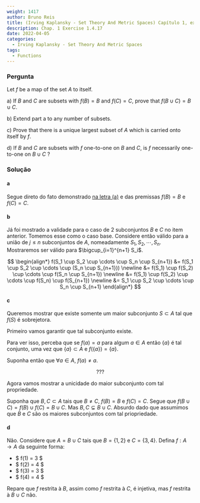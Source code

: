 ```yaml
---
weight: 1417
author: Bruno Reis
title: (Irving Kaplansky - Set Theory And Metric Spaces) Capítulo 1, exercício 1.4.17
description: Chap. 1 Exercise 1.4.17
date: 2022-04-05
categories:
  - Irving Kaplansky - Set Theory And Metric Spaces
tags:
  - Functions
---
```

### Pergunta
Let $f$ be a map of the set $A$ to itself.

a) If $B$ and $C$ are subsets with $f(B) = B$ and $f(C) = C$, prove that $f(B \cup C) = B \cup C$.

b) Extend part a to any number of subsets.

c) Prove that there is a unique largest subset of $A$ which is carried onto itself by $f$.

d) If $B$ and $C$ are subsets with $f$ one-to-one on $B$ and $C$, is $f$ necessarily one-to-one on $B \cup C$ ?

### Solução

#### a
Segue direto do fato demonstrado [na letra (a)](../exercise-1.4.10) e das premissas $f(B) = B$ e $f(C) = C$.

#### b
Já foi mostrado a validade para o caso de $2$ subconjuntos $B$ e $C$ no item anterior. Tomemos esse como o caso base. Considere então válido para a união de $j \leq n$ subconjuntos de $A$, nomeadamente $S_1, S_2, \cdots, S_n$. Mostraremos ser válido para $\bigcup_{i=1}^{n+1} S_i$.

$$
\begin{align*}
  f(S_1 \cup S_2 \cup \cdots \cup S_n \cup S_{n+1})
  &= f(S_1 \cup S_2 \cup \cdots \cup (S_n \cup S_{n+1})) \newline
  &= f(S_1) \cup f(S_2) \cup \cdots \cup f(S_n \cup S_{n+1}) \newline
  &= f(S_1) \cup f(S_2) \cup \cdots \cup f(S_n) \cup f(S_{n+1}) \newline
  &= S_1 \cup S_2 \cup \cdots \cup S_n \cup S_{n+1}
\end{align*}
$$

#### c
Queremos mostrar que existe somente um maior subconjunto $S \subset A$ tal que $f(S)$ é sobrejetora.
  
Primeiro vamos garantir que tal subconjunto existe. 

Para ver isso, perceba que se $f(a) = a$ para algum $a \in A$ então $\lbrace a \rbrace$ é tal conjunto, uma vez que $\lbrace a \rbrace \subset A$ e $f(\lbrace a \rbrace) = \lbrace a \rbrace$.

Suponha então que $\forall a \in A$, $f(a) \neq a$.

$$
???
$$

Agora vamos mostrar a unicidade do maior subconjunto com tal propriedade.

Suponha que $B,C \subset A$ tais que $B \neq C$, $f(B) = B$ e $f(C) = C$. Segue que $f(B \cup C) = f(B) \cup f(C) = B \cup C$. Mas $B,C \subsetneq B \cup C$. Absurdo dado que assumimos que $B$ e $C$ são os maiores subconjuntos com tal priopriedade.

#### d
Não. Considere que $A = B \cup C$ tais que $B = \lbrace 1,2 \rbrace$ e $C = \lbrace 3,4 \rbrace$. Defina $f: A \rightarrow A$ da seguinte forma:

- $ f(1) = 3 $
- $ f(2) = 4 $
- $ f(3) = 3 $ 
- $ f(4) = 4 $

Repare que $f$ restrita à $B$, assim como $f$ restrita à $C$, é injetiva, mas $f$ restrita à $B \cup C$ não.
